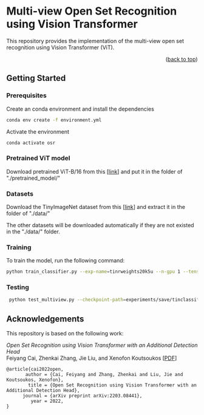 <div id="top"></div>

# Multi-view Open Set Recognition using Vision Transformer
This repository provides the implementation of the multi-view open set recognition using Vision Transformer (ViT).

<p align="right">(<a href="#top">back to top</a>)</p>


## Getting Started

### Prerequisites

Create an conda environment and install the dependencies
```bash
conda env create -f environment.yml 
```

Activate the environment
```bash
conda activate osr
```

### Pretrained ViT model
Download pretrained ViT-B/16 from this [[link](https://drive.google.com/file/d/1gEcyb4HUDzIvu7lQWTOyDC1X00YzCxFx/view?usp=sharing)]
and put it in the folder of "./pretrained_model/"

### Datasets
Download the TinyImageNet dataset from this [[link](https://drive.google.com/file/d/1oJe95WxPqEIWiEo8BI_zwfXDo40tEuYa/view)] and extract it in the folder of "./data/"

The other datasets will be downloaded automatically if they are not existed in the "./data/" folder.


### Training

To train the model, run the following command:

```bash
python train_classifier.py --exp-name=tinrweights20k5u --n-gpu 1 --tensorboard --image-size 64 --batch-size 8 --num-workers 4 --train-steps 128000 --lr 0.001 --wd 1e-5 --dataset TinyImageNet --num-classes 25 --random-seed 0  --checkpoint-path pretrained_model/imagenet21k+imagenet2012_ViT-B_16.pth --dataset-path=tin_rweights_20k5u | python train_classifier.py --exp-name=tinrweights20k50u --n-gpu 1 --tensorboard --image-size 64 --batch-size 8 --num-workers 4 --train-steps 128000 --lr 0.001 --wd 1e-5 --dataset TinyImageNet --num-classes 70 --random-seed 0  --checkpoint-path pretrained_model/imagenet21k+imagenet2012_ViT-B_16.pth --dataset-path=tin_rweights_20k50u
```

### Testing
```bash
 python test_multiview.py --checkpoint-path=experiments/save/tinclassifier10last_TinyImageNet_b16_bs32_lr0.001_wd1e-05_nc10_rs0_230120_182518/checkpoints/ckpt_epoch_best.pth  --image-size=128 --batch-size=1 --num-classes=10 --cuda --exp-reps=1
```

## Acknowledgements

This repository is based on the following work:

_Open Set Recognition using Vision Transformer with an Additional Detection Head_<br>Feiyang Cai, Zhenkai Zhang, Jie Liu, and Xenofon Koutsoukos
[[PDF](https://arxiv.org/pdf/2203.08441.pdf)]
```
@article{cai2022open,
       author = {Cai, Feiyang and Zhang, Zhenkai and Liu, Jie and Koutsoukos, Xenofon},
        title = {Open Set Recognition using Vision Transformer with an Additional Detection Head},
      journal = {arXiv preprint arXiv:2203.08441},
         year = 2022,
}
```
